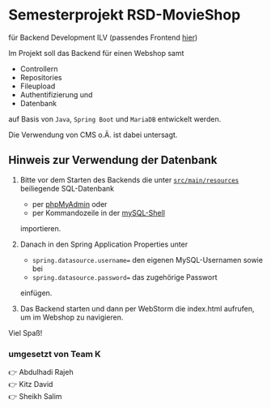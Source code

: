 # Semesterprojekt RSD-MovieShop

für Backend Development ILV
(passendes Frontend [hier](https://github.com/DavidKitz/rsdMovieShop_Frontend))

Im Projekt soll das Backend für einen Webshop samt
- Controllern
- Repositories
- Fileupload
- Authentifizierung und
- Datenbank

auf Basis von `Java`, `Spring Boot` und `MariaDB` entwickelt werden.

Die Verwendung von CMS o.Ä. ist dabei untersagt.

## Hinweis zur Verwendung der Datenbank
1) Bitte vor dem Starten des Backends die unter [`src/main/resources`](src/main/resources) beiliegende SQL-Datenbank
    - per [phpMyAdmin](https://help.dreamhost.com/hc/en-us/articles/214395768-phpMyAdmin-How-to-import-a-database-or-table) oder
    - per Kommandozeile in der [mySQL-Shell](https://www.digitalocean.com/community/tutorials/how-to-import-and-export-databases-in-mysql-or-mariadb)

    importieren.

2) Danach in den Spring Application Properties unter
    - `spring.datasource.username=` den eigenen MySQL-Usernamen sowie bei
    - `spring.datasource.password=` das zugehörige Passwort
    
    einfügen.

3) Das Backend starten und dann per WebStorm die index.html aufrufen, um im Webshop zu navigieren.

Viel Spaß!

### umgesetzt von Team K
  👉 Abdulhadi Rajeh  
  👉 Kitz David  
  👉 Sheikh Salim
